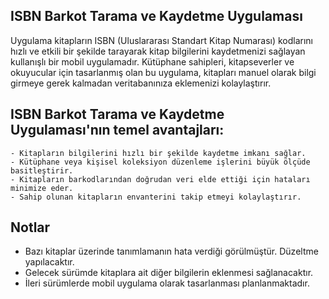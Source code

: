 ## ISBN Barkot Tarama ve Kaydetme Uygulaması

Uygulama kitapların ISBN (Uluslararası Standart Kitap Numarası) kodlarını hızlı ve etkili bir şekilde tarayarak kitap bilgilerini kaydetmenizi sağlayan kullanışlı bir mobil uygulamadır. Kütüphane sahipleri, kitapseverler ve okuyucular için tasarlanmış olan bu uygulama, kitapları manuel olarak bilgi girmeye gerek kalmadan veritabanınıza eklemenizi kolaylaştırır.

## ISBN Barkot Tarama ve Kaydetme Uygulaması'nın temel avantajları:

    - Kitapların bilgilerini hızlı bir şekilde kaydetme imkanı sağlar.
    - Kütüphane veya kişisel koleksiyon düzenleme işlerini büyük ölçüde basitleştirir.
    - Kitapların barkodlarından doğrudan veri elde ettiği için hataları minimize eder.
    - Sahip olunan kitapların envanterini takip etmeyi kolaylaştırır.

## Notlar
- Bazı kitaplar üzerinde tanımlamanın hata verdiği görülmüştür. Düzeltme yapılacaktır.
- Gelecek sürümde kitaplara ait diğer bilgilerin eklenmesi sağlanacaktır.
- İleri sürümlerde mobil uygulama olarak tasarlanması planlanmaktadır.